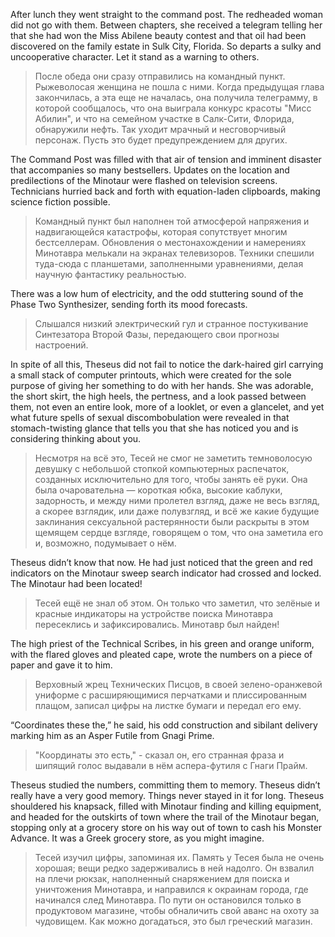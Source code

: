 After lunch they went straight to the command post. The redheaded woman did not go with them. Between chapters, she received a telegram telling her that she had won the Miss Abilene beauty contest and that oil had been discovered on the family estate in Sulk City, Florida. So departs a sulky and uncooperative character. Let it stand as a warning to others.

> После обеда они сразу отправились на командный пункт. Рыжеволосая женщина не пошла с ними. Когда предыдущая глава закончилась, а эта еще не началась, она получила телеграмму, в которой сообщалось, что она выиграла конкурс красоты "Мисс Абилин", и что на семейном участке в Салк-Сити, Флорида, обнаружили нефть. Так уходит мрачный и несговорчивый персонаж. Пусть это будет предупреждением для других.

The Command Post was filled with that air of tension and imminent disaster that accompanies so many bestsellers. Updates on the location and predilections of the Minotaur were flashed on television screens. Technicians hurried back and forth with equation-laden clipboards, making science fiction possible. 

> Командный пункт был наполнен той атмосферой напряжения и надвигающейся катастрофы, которая сопутствует многим бестселлерам. Обновления о местонахождении и намерениях Минотавра мелькали на экранах телевизоров. Техники спешили туда-сюда с планшетами, заполненными уравнениями, делая научную фантастику реальностью.

There was a low hum of electricity, and the odd stuttering sound of the Phase Two Synthesizer, sending forth its mood forecasts. 

> Слышался низкий электрический гул  и странное постукивание  Синтезатора Второй Фазы, передающего свои прогнозы настроений. 

In spite of all this, Theseus did not fail to notice the dark-haired girl carrying a small stack of computer printouts, which were created for the sole purpose of giving her something to do with her hands. She was adorable, the short skirt, the high heels, the pertness, and a look passed between them, not even an entire look, more of a looklet, or even a glancelet, and yet what future spells of sexual discombobulation were revealed in that stomach-twisting glance that tells you that she has noticed you and is considering thinking about you.

> Несмотря на всё это, Тесей не смог не заметить темноволосую девушку с небольшой стопкой компьютерных распечаток, созданных исключительно для того, чтобы занять её руки. Она была очаровательна — короткая юбка, высокие каблуки, задорность, и между ними пролетел взгляд, даже не весь взгляд, а скорее взглядик, или даже полувзгляд, и всё же какие будущие заклинания сексуальной растерянности были раскрыты в этом щемящем сердце взгляде, говорящем о том, что она заметила его и, возможно, подумывает о нём.

Theseus didn’t know that now. He had just noticed that the green and red indicators on the Minotaur sweep search indicator had crossed and locked. The Minotaur had been located!

> Тесей ещё не знал об этом. Он только что заметил, что зелёные и красные индикаторы на устройстве поиска Минотавра пересеклись и зафиксировались. Минотавр был найден!

The high priest of the Technical Scribes, in his green and orange uniform, with the flared gloves and pleated cape, wrote the numbers on a piece of paper and gave it to him.

> Верховный жрец Технических Писцов, в своей зелено-оранжевой униформе с расширяющимися перчатками и плиссированным плащом, записал цифры на листке бумаги и передал его ему.

“Coordinates these the,” he said, his odd construction and sibilant delivery marking him as an Asper Futile from Gnagi Prime.

> "Координаты это есть," - сказал он, его странная фраза и шипящий голос выдавали в нём аспера-футиля с Гнаги Прайм.

Theseus studied the numbers, committing them to memory. Theseus didn’t really have a very good memory. Things never stayed in it for long. Theseus shouldered his knapsack, filled with Minotaur finding and killing equipment, and headed for the outskirts of town where the trail of the Minotaur began, stopping only at a grocery store on his way out of town to cash his Monster Advance. It was a Greek grocery store, as you might imagine.

> Тесей изучил цифры, запоминая их. Память у Тесея была не очень хорошая; вещи редко задерживались в ней надолго. Он взвалил на плечи рюкзак, наполненный снаряжением для поиска и уничтожения Минотавра, и направился к окраинам города, где начинался след Минотавра. По пути он остановился только в продуктовом магазине, чтобы обналичить свой аванс на охоту за чудовищем. Как можно догадаться, это был греческий магазин.